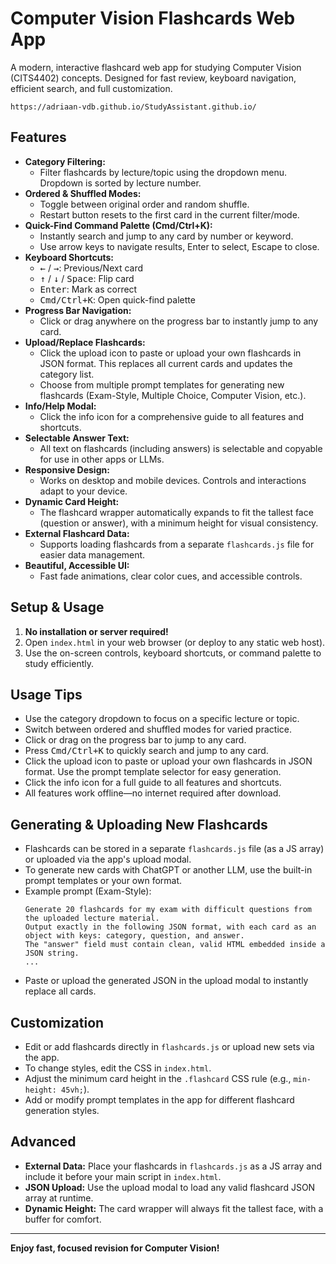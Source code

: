 # Computer Vision Flashcards Web App

A modern, interactive flashcard web app for studying Computer Vision (CITS4402) concepts. Designed for fast review, keyboard navigation, efficient search, and full customization.

`https://adriaan-vdb.github.io/StudyAssistant.github.io/`

## Features

- **Category Filtering:**
  - Filter flashcards by lecture/topic using the dropdown menu. Dropdown is sorted by lecture number.
- **Ordered & Shuffled Modes:**
  - Toggle between original order and random shuffle.
  - Restart button resets to the first card in the current filter/mode.
- **Quick-Find Command Palette (Cmd/Ctrl+K):**
  - Instantly search and jump to any card by number or keyword.
  - Use arrow keys to navigate results, Enter to select, Escape to close.
- **Keyboard Shortcuts:**
  - <kbd>←</kbd> / <kbd>→</kbd>: Previous/Next card
  - <kbd>↑</kbd> / <kbd>↓</kbd> / <kbd>Space</kbd>: Flip card
  - <kbd>Enter</kbd>: Mark as correct
  - <kbd>Cmd/Ctrl+K</kbd>: Open quick-find palette
- **Progress Bar Navigation:**
  - Click or drag anywhere on the progress bar to instantly jump to any card.
- **Upload/Replace Flashcards:**
  - Click the upload icon to paste or upload your own flashcards in JSON format. This replaces all current cards and updates the category list.
  - Choose from multiple prompt templates for generating new flashcards (Exam-Style, Multiple Choice, Computer Vision, etc.).
- **Info/Help Modal:**
  - Click the info icon for a comprehensive guide to all features and shortcuts.
- **Selectable Answer Text:**
  - All text on flashcards (including answers) is selectable and copyable for use in other apps or LLMs.
- **Responsive Design:**
  - Works on desktop and mobile devices. Controls and interactions adapt to your device.
- **Dynamic Card Height:**
  - The flashcard wrapper automatically expands to fit the tallest face (question or answer), with a minimum height for visual consistency.
- **External Flashcard Data:**
  - Supports loading flashcards from a separate `flashcards.js` file for easier data management.
- **Beautiful, Accessible UI:**
  - Fast fade animations, clear color cues, and accessible controls.

## Setup & Usage

1. **No installation or server required!**
2. Open `index.html` in your web browser (or deploy to any static web host).
3. Use the on-screen controls, keyboard shortcuts, or command palette to study efficiently.

## Usage Tips

- Use the category dropdown to focus on a specific lecture or topic.
- Switch between ordered and shuffled modes for varied practice.
- Click or drag on the progress bar to jump to any card.
- Press <kbd>Cmd/Ctrl+K</kbd> to quickly search and jump to any card.
- Click the upload icon to paste or upload your own flashcards in JSON format. Use the prompt template selector for easy generation.
- Click the info icon for a full guide to all features and shortcuts.
- All features work offline—no internet required after download.

## Generating & Uploading New Flashcards

- Flashcards can be stored in a separate `flashcards.js` file (as a JS array) or uploaded via the app's upload modal.
- To generate new cards with ChatGPT or another LLM, use the built-in prompt templates or your own format.
- Example prompt (Exam-Style):
  ```
  Generate 20 flashcards for my exam with difficult questions from the uploaded lecture material.
  Output exactly in the following JSON format, with each card as an object with keys: category, question, and answer.
  The "answer" field must contain clean, valid HTML embedded inside a JSON string.
  ...
  ```
- Paste or upload the generated JSON in the upload modal to instantly replace all cards.

## Customization
- Edit or add flashcards directly in `flashcards.js` or upload new sets via the app.
- To change styles, edit the CSS in `index.html`.
- Adjust the minimum card height in the `.flashcard` CSS rule (e.g., `min-height: 45vh;`).
- Add or modify prompt templates in the app for different flashcard generation styles.

## Advanced
- **External Data:** Place your flashcards in `flashcards.js` as a JS array and include it before your main script in `index.html`.
- **JSON Upload:** Use the upload modal to load any valid flashcard JSON array at runtime.
- **Dynamic Height:** The card wrapper will always fit the tallest face, with a buffer for comfort.

---

**Enjoy fast, focused revision for Computer Vision!** 
